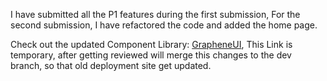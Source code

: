 I have submitted all the P1 features during the first submission, For the second submission, I have refactored the code and added the home page.

Check out the updated Component Library: [GrapheneUI](https://graphene-ui.netlify.app/), This Link is temporary, after getting reviewed will merge this changes to the dev branch, so that old deployment site get updated.
